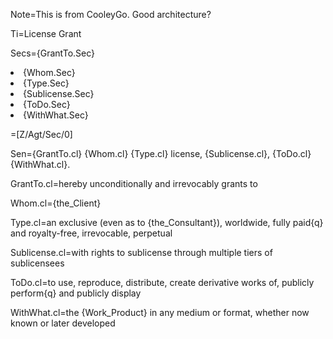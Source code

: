 Note=This is from CooleyGo.  Good architecture?

Ti=License Grant

Secs={GrantTo.Sec}<li>{Whom.Sec}<li>{Type.Sec}<li>{Sublicense.Sec}<li>{ToDo.Sec}<li>{WithWhat.Sec}


=[Z/Agt/Sec/0]


Sen={GrantTo.cl} {Whom.cl} {Type.cl} license, {Sublicense.cl}, {ToDo.cl} {WithWhat.cl}.

GrantTo.cl=hereby unconditionally and irrevocably grants to

Whom.cl={the_Client} 

Type.cl=an exclusive (even as to {the_Consultant}), worldwide, fully paid{q} and royalty-free, irrevocable, perpetual

Sublicense.cl=with rights to sublicense through multiple tiers of sublicensees

ToDo.cl=to use, reproduce, distribute, create derivative works of, publicly perform{q} and publicly display

WithWhat.cl=the {Work_Product} in any medium or format, whether now known or later developed